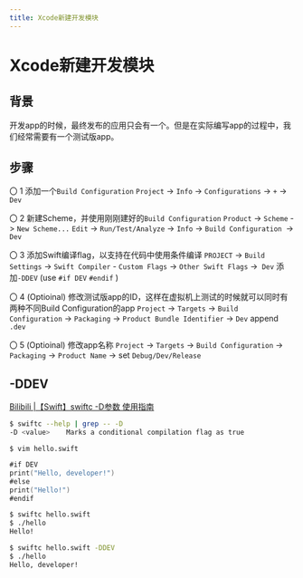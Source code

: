 ```yaml
---
title: Xcode新建开发模块
---
```


# Xcode新建开发模块

## 背景

开发app的时候，最终发布的应用只会有一个。但是在实际编写app的过程中，我们经常需要有一个测试版app。

## 步骤

〇 1 添加一个`Build Configuration`
`Project` -> `Info` -> `Configurations` -> `+` -> `Dev`

〇 2 新建Scheme，并使用刚刚建好的`Build Configuration`
`Product` -> `Scheme` -> `New Scheme...`
`Edit` -> `Run/Test/Analyze` -> `Info` -> `Build Configuration `-> `Dev`

〇 3 添加Swift编译flag，以支持在代码中使用条件编译
 `PROJECT` -> `Build Settings` -> `Swift Compiler` - `Custom Flags` -> `Other Swift Flags` ->` Dev` 添加`-DDEV` (use `#if DEV` `#endif` )

〇 4 (Optioinal) 修改测试版app的ID，这样在虚拟机上测试的时候就可以同时有两种不同Build Configuration的app
`Project` -> `Targets` -> `Build Configuration` -> `Packaging` -> `Product Bundle Identifier` -> `Dev` append `.dev`

〇 5 (Optioinal) 修改app名称
`Project` -> `Targets` -> `Build Configuration` -> `Packaging` -> `Product Name` -> set `Debug/Dev/Release`

## -DDEV

[Bilibili |【Swift】swiftc -D参数 使用指南](https://www.bilibili.com/video/BV1Au41197qG)

```sh
$ swiftc --help | grep -- -D
-D <value>    Marks a conditional compilation flag as true
```

```
$ vim hello.swift
```

```swift
#if DEV
print("Hello, developer!")
#else
print("Hello!")
#endif
```

```sh
$ swiftc hello.swift
$ ./hello
Hello!

$ swiftc hello.swift -DDEV
$ ./hello
Hello, developer!
```
